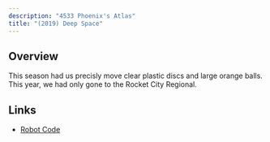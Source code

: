 ```yaml
---
description: "4533 Phoenix's Atlas"
title: "(2019) Deep Space"
---
```


## Overview

This season had us precisly move clear plastic discs and large orange balls.
This year, we had only gone to the Rocket City Regional.

## Links

- [Robot Code](//github.com/4533-phoenix/DeepSpaceRobot)
